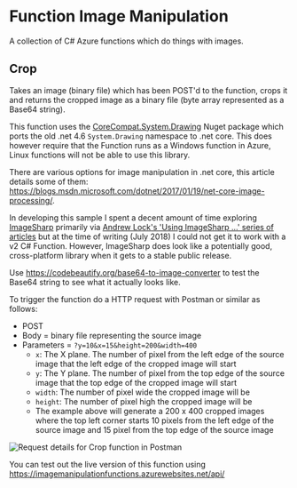 # Function Image Manipulation
A collection of C# Azure functions which do things with images.

## Crop
Takes an image (binary file) which has been POST'd to the function, crops it and returns the cropped image as a binary file (byte array represented as a Base64 string).

This function uses the [CoreCompat.System.Drawing](https://github.com/CoreCompat/CoreCompat) Nuget package which ports the old .net 4.6 `System.Drawing` namespace to .net core. This does however require that the Function runs as a Windows function in Azure, Linux functions will not be able to use this library.

There are various options for image manipulation in .net core, this article details some of them: https://blogs.msdn.microsoft.com/dotnet/2017/01/19/net-core-image-processing/. 

In developing this sample I spent a decent amount of time exploring [ImageSharp](https://sixlabors.github.io/docs/articles/ImageSharp/GettingStarted.html) primarily via [Andrew Lock's 'Using ImageSharp ...' series of articles](https://andrewlock.net/using-imagesharp-to-resize-images-in-asp-net-core-a-comparison-with-corecompat-system-drawing/) but at the time of writing (July 2018) I could not get it to work with a v2 C# Function. However, ImageSharp does look like a potentially good, cross-platform library when it gets to a stable public release.

Use https://codebeautify.org/base64-to-image-converter to test the Base64 string to see what it actually looks like.

To trigger the function do a HTTP request with Postman or similar as follows:
* POST
* Body = binary file representing the source image
* Parameters = `?y=10&x=15&height=200&width=400` 
  * `x`: The X plane. The number of pixel from the left edge of the source image that the left edge of the cropped image will start
  * `y`: The Y plane. The number of pixel from the top edge of the source image that the top edge of the cropped image will start
  * `width`: The number of pixel wide the cropped image will be
  * `height`: The number of pixel high the cropped image will be
  * The example above will generate a 200 x 400 cropped images where the top left corner starts 10 pixels from the left edge of the source image and 15 pixel from the top edge of the source image

![Request details for Crop function in Postman](https://github.com/martinkearn/function-image-manipulation/raw/master/Post%20Crop.PNG)

You can test out the live version of this function using https://imagemanipulationfunctions.azurewebsites.net/api/
